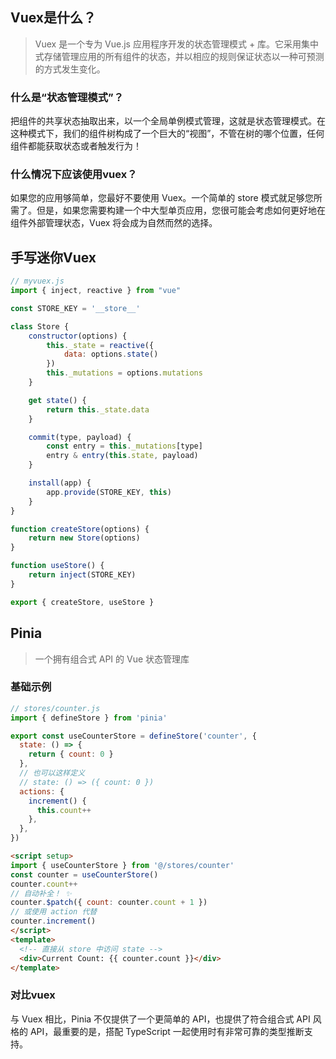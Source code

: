 ## Vuex是什么？
> Vuex 是一个专为 Vue.js 应用程序开发的状态管理模式 + 库。它采用集中式存储管理应用的所有组件的状态，并以相应的规则保证状态以一种可预测的方式发生变化。

### 什么是“状态管理模式”？
把组件的共享状态抽取出来，以一个全局单例模式管理，这就是状态管理模式。在这种模式下，我们的组件树构成了一个巨大的“视图”，不管在树的哪个位置，任何组件都能获取状态或者触发行为！

### 什么情况下应该使用vuex？
如果您的应用够简单，您最好不要使用 Vuex。一个简单的 store 模式就足够您所需了。但是，如果您需要构建一个中大型单页应用，您很可能会考虑如何更好地在组件外部管理状态，Vuex 将会成为自然而然的选择。

## 手写迷你Vuex
```js
// myvuex.js
import { inject, reactive } from "vue"

const STORE_KEY = '__store__'

class Store {
    constructor(options) {
        this._state = reactive({
            data: options.state()
        })
        this._mutations = options.mutations
    }

    get state() {
        return this._state.data
    }

    commit(type, payload) {
        const entry = this._mutations[type]
        entry & entry(this.state, payload)
    }

    install(app) {
        app.provide(STORE_KEY, this)
    }
}

function createStore(options) {
    return new Store(options)
}

function useStore() {
    return inject(STORE_KEY)
}

export { createStore, useStore } 
```

## Pinia
> 一个拥有组合式 API 的 Vue 状态管理库

### 基础示例
```js
// stores/counter.js
import { defineStore } from 'pinia'

export const useCounterStore = defineStore('counter', {
  state: () => {
    return { count: 0 }
  },
  // 也可以这样定义
  // state: () => ({ count: 0 })
  actions: {
    increment() {
      this.count++
    },
  },
})
```

```html
<script setup>
import { useCounterStore } from '@/stores/counter'
const counter = useCounterStore()
counter.count++
// 自动补全！ ✨
counter.$patch({ count: counter.count + 1 })
// 或使用 action 代替
counter.increment()
</script>
<template>
  <!-- 直接从 store 中访问 state -->
  <div>Current Count: {{ counter.count }}</div>
</template>
```

### 对比vuex
与 Vuex 相比，Pinia 不仅提供了一个更简单的 API，也提供了符合组合式 API 风格的 API，最重要的是，搭配 TypeScript 一起使用时有非常可靠的类型推断支持。